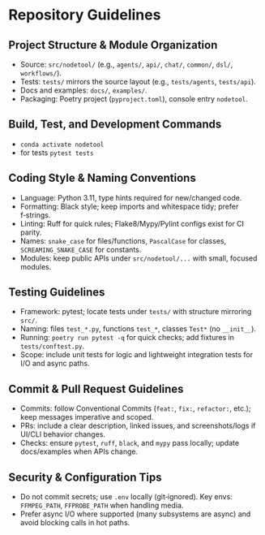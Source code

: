 # Repository Guidelines

## Project Structure & Module Organization
- Source: `src/nodetool/` (e.g., `agents/`, `api/`, `chat/`, `common/`, `dsl/`, `workflows/`).
- Tests: `tests/` mirrors the source layout (e.g., `tests/agents`, `tests/api`).
- Docs and examples: `docs/`, `examples/`.
- Packaging: Poetry project (`pyproject.toml`), console entry `nodetool`.

## Build, Test, and Development Commands
- `conda activate nodetool`
- for tests `pytest tests`

## Coding Style & Naming Conventions
- Language: Python 3.11, type hints required for new/changed code.
- Formatting: Black style; keep imports and whitespace tidy; prefer f‑strings.
- Linting: Ruff for quick rules; Flake8/Mypy/Pylint configs exist for CI parity.
- Names: `snake_case` for files/functions, `PascalCase` for classes, `SCREAMING_SNAKE_CASE` for constants.
- Modules: keep public APIs under `src/nodetool/...` with small, focused modules.

## Testing Guidelines
- Framework: pytest; locate tests under `tests/` with structure mirroring `src/`.
- Naming: files `test_*.py`, functions `test_*`, classes `Test*` (no `__init__`).
- Running: `poetry run pytest -q` for quick checks; add fixtures in `tests/conftest.py`.
- Scope: include unit tests for logic and lightweight integration tests for I/O and async paths.

## Commit & Pull Request Guidelines
- Commits: follow Conventional Commits (`feat:`, `fix:`, `refactor:`, etc.); keep messages imperative and scoped.
- PRs: include a clear description, linked issues, and screenshots/logs if UI/CLI behavior changes.
- Checks: ensure `pytest`, `ruff`, `black`, and `mypy` pass locally; update docs/examples when APIs change.

## Security & Configuration Tips
- Do not commit secrets; use `.env` locally (git‑ignored). Key envs: `FFMPEG_PATH`, `FFPROBE_PATH` when handling media.
- Prefer async I/O where supported (many subsystems are async) and avoid blocking calls in hot paths.
